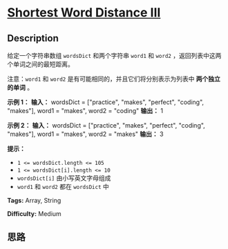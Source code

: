 # [Shortest Word Distance III][title]

## Description

给定一个字符串数组 `wordsDict` 和两个字符串 `word1` 和 `word2` ，返回列表中这两个单词之间的最短距离。

注意：`word1` 和 `word2` 是有可能相同的，并且它们将分别表示为列表中 **两个独立的单词** 。



**示例 1：**
            **输入：** wordsDict = ["practice", "makes", "perfect", "coding", "makes"], word1 = "makes", word2 = "coding"    **输出：** 1    

**示例 2：**
            **输入：** wordsDict = ["practice", "makes", "perfect", "coding", "makes"], word1 = "makes", word2 = "makes"    **输出：** 3    



**提示：**

  * `1 <= wordsDict.length <= 105`
  * `1 <= wordsDict[i].length <= 10`
  * `wordsDict[i]` 由小写英文字母组成
  * `word1` 和 `word2` 都在 `wordsDict` 中


**Tags:** Array, String

**Difficulty:** Medium

## 思路

[title]: https://leetcode-cn.com/problems/shortest-word-distance-iii
